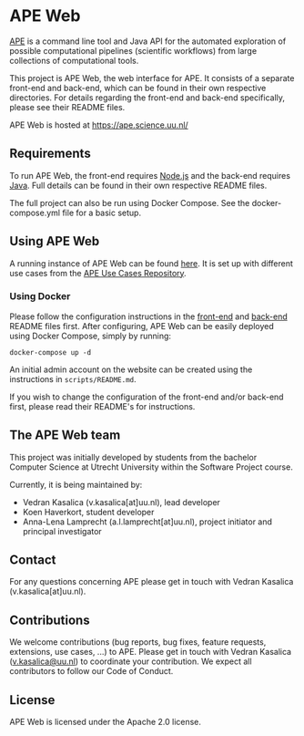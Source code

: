 # APE Web

[APE](https://github.com/sanctuuary/APE) is a command line tool and Java API for the automated exploration of possible computational pipelines (scientific workflows) from large collections of computational tools.

This project is APE Web, the web interface for APE.
It consists of a separate front-end and back-end, which can be found in their own respective directories.
For details regarding the front-end and back-end specifically, please see their README files.

APE Web is hosted at https://ape.science.uu.nl/ 

## Requirements

To run APE Web, the front-end requires [Node.js](https://nodejs.org) and the back-end requires [Java](https://www.oracle.com/java/technologies/javase-downloads.html#JDK11).
Full details can be found in their own respective README files.

The full project can also be run using Docker Compose.
See the docker-compose.yml file for a basic setup.

## Using APE Web

A running instance of APE Web can be found [here](https://ape.science.uu.nl).
It is set up with different use cases from the [APE Use Cases Repository](https://github.com/sanctuuary/APE_UseCases).

### Using Docker

Please follow the configuration instructions in the [front-end](https://github.com/sanctuuary/APE-Web/blob/master/front-end/README.md)
and [back-end](https://github.com/sanctuuary/APE-Web/blob/master/back-end/README.md) README files first.
After configuring, APE Web can be easily deployed using Docker Compose, simply by running:
```shell
docker-compose up -d
```
An initial admin account on the website can be created using the instructions in `scripts/README.md`.

If you wish to change the configuration of the front-end and/or back-end first, please read their README's for instructions.

## The APE Web team

This project was initially developed by students from the bachelor Computer Science at Utrecht University within the Software Project course.

Currently, it is being maintained by:
* Vedran Kasalica (v.kasalica[at]uu.nl), lead developer
* Koen Haverkort, student developer
* Anna-Lena Lamprecht (a.l.lamprecht[at]uu.nl), project initiator and principal investigator

## Contact

For any questions concerning APE please get in touch with Vedran Kasalica (v.kasalica[at]uu.nl).

## Contributions

We welcome contributions (bug reports, bug fixes, feature requests, extensions, use cases, ...) to APE.
Please get in touch with Vedran Kasalica (v.kasalica@uu.nl) to coordinate your contribution.
We expect all contributors to follow our Code of Conduct.

## License

APE Web is licensed under the Apache 2.0 license.
